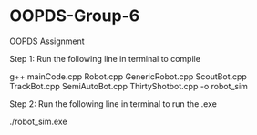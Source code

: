 # OOPDS-Group-6
OOPDS Assignment

Step 1: Run the following line in terminal to compile

g++ mainCode.cpp Robot.cpp GenericRobot.cpp ScoutBot.cpp TrackBot.cpp SemiAutoBot.cpp ThirtyShotbot.cpp -o robot_sim

Step 2: Run the following line in terminal to run the .exe

./robot_sim.exe